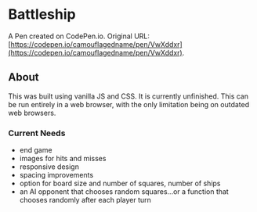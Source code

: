 # Battleship

A Pen created on CodePen.io. Original URL: [https://codepen.io/camouflagedname/pen/VwXddxr](https://codepen.io/camouflagedname/pen/VwXddxr).

## About

This was built using vanilla JS and CSS. It is currently unfinished. This can be run entirely in a web browser, with the only limitation being on outdated web browsers.

### Current Needs
- end game
- images for hits and misses
- responsive design
- spacing improvements
- option for board size and number of squares, number of ships
- an AI opponent that chooses random squares...or a function that chooses randomly after each player turn

